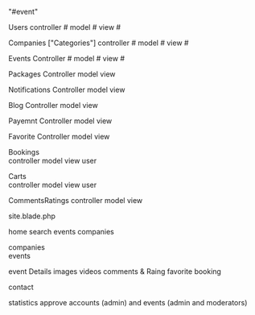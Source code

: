 "#event" 

Users
    controller #
    model  #
    view  #

Companies ["Categories"]
    controller #
    model #
    view #

Events
    Controller #
    model #
    view #

Packages
    Controller
    model
    view

Notifications
    Controller
    model
    view

Blog
    Controller
    model
    view

Payemnt
    Controller
    model
    view

Favorite
    Controller 
    model 
    view 

Bookings  
    controller 
    model 
    view 
    user 

Carts  
    controller 
    model 
    view 
    user 

CommentsRatings 
    controller 
    model 
    view 



site.blade.php

home 
    search 
    events 
    companies 

companies  
events 

event 
    Details 
    images
    videos
    comments  & Raing
    favorite 
    booking

contact 

statistics 
approve accounts (admin)  and events (admin and moderators) 

